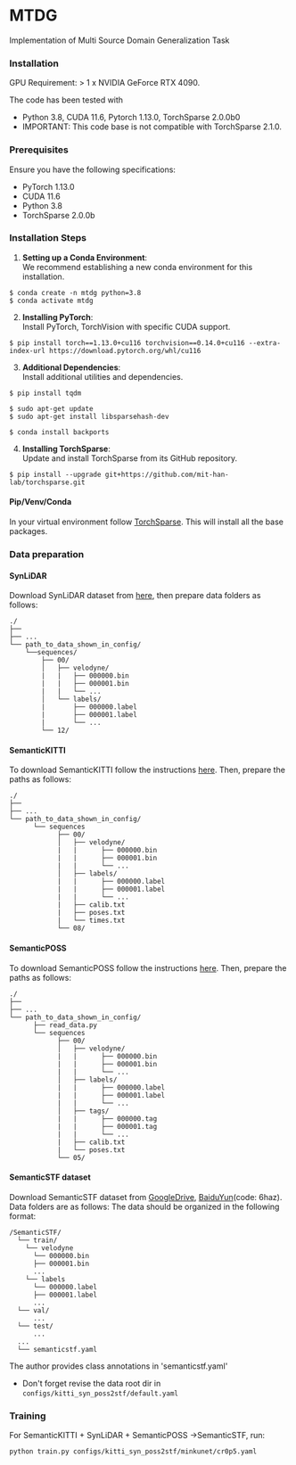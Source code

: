# MTDG
Implementation of Multi Source Domain Generalization Task


### Installation

GPU Requirement: > 1 x NVIDIA GeForce RTX 4090.

The code has been tested with 
 - Python 3.8, CUDA 11.6, Pytorch 1.13.0, TorchSparse 2.0.0b0
 - IMPORTANT: This code base is not compatible with TorchSparse 2.1.0.

### Prerequisites
Ensure you have the following specifications:
- PyTorch 1.13.0
- CUDA 11.6
- Python 3.8
- TorchSparse 2.0.0b

### Installation Steps

1. **Setting up a Conda Environment**:  
   We recommend establishing a new conda environment for this installation.
```
$ conda create -n mtdg python=3.8
$ conda activate mtdg
```
2. **Installing PyTorch**:  
Install PyTorch, TorchVision with specific CUDA support.
```
$ pip install torch==1.13.0+cu116 torchvision==0.14.0+cu116 --extra-index-url https://download.pytorch.org/whl/cu116
```
3. **Additional Dependencies**:  
Install additional utilities and dependencies.
```
$ pip install tqdm

$ sudo apt-get update
$ sudo apt-get install libsparsehash-dev

$ conda install backports
```
4. **Installing TorchSparse**:  
Update and install TorchSparse from its GitHub repository.
```
$ pip install --upgrade git+https://github.com/mit-han-lab/torchsparse.git
```

#### Pip/Venv/Conda
In your virtual environment follow [TorchSparse](https://github.com/mit-han-lab/spvnas). This will install all the base packages.


### Data preparation

#### SynLiDAR
Download SynLiDAR dataset from [here](https://github.com/xiaoaoran/SynLiDAR), then prepare data folders as follows:
```
./
├── 
├── ...
└── path_to_data_shown_in_config/
    └──sequences/
        ├── 00/           
        │   ├── velodyne/	
        |   |	├── 000000.bin
        |   |	├── 000001.bin
        |   |	└── ...
        │   └── labels/ 
        |       ├── 000000.label
        |       ├── 000001.label
        |       └── ...
        └── 12/
```

#### SemanticKITTI
To download SemanticKITTI follow the instructions [here](http://www.semantic-kitti.org). Then, prepare the paths as follows:
```
./
├── 
├── ...
└── path_to_data_shown_in_config/
      └── sequences
            ├── 00/           
            │   ├── velodyne/	
            |   |	   ├── 000000.bin
            |   |	   ├── 000001.bin
            |   |	   └── ...
            │   ├── labels/ 
            |   |      ├── 000000.label
            |   |      ├── 000001.label
            |   |      └── ...
            |   ├── calib.txt
            |   ├── poses.txt
            |   └── times.txt
            └── 08/
```

#### SemanticPOSS
To download SemanticPOSS follow the instructions [here](http://www.poss.pku.edu.cn/semanticposs.html). Then, prepare the paths as follows:
```
./
├── 
├── ...
└── path_to_data_shown_in_config/
      ├── read_data.py
      └── sequences
            ├── 00/           
            │   ├── velodyne/	
            |   |	   ├── 000000.bin
            |   |	   ├── 000001.bin
            |   |	   └── ...
            │   ├── labels/ 
            |   |      ├── 000000.label
            |   |      ├── 000001.label
            |   |      └── ...
            │   ├── tags/ 
            |   |      ├── 000000.tag
            |   |      ├── 000001.tag
            |   |      └── ...
            |   ├── calib.txt
            |   └── poses.txt
            └── 05/
```

#### SemanticSTF dataset
Download SemanticSTF dataset from [GoogleDrive](https://forms.gle/oBAkVJeFKNjpYgDA9), [BaiduYun](https://pan.baidu.com/s/10QqPZuzPclURZ6Niv1ch1g)(code: 6haz). Data folders are as follows:
The data should be organized in the following format:
```
/SemanticSTF/
  └── train/
    └── velodyne
      └── 000000.bin
      ├── 000001.bin
      ...
    └── labels
      └── 000000.label
      ├── 000001.label
      ...
  └── val/
      ...
  └── test/
      ...
  ...
  └── semanticstf.yaml
```
The author provides class annotations in 'semanticstf.yaml'

- Don't forget revise the data root dir in  `configs/kitti_syn_poss2stf/default.yaml`

  
### Training

For SemanticKITTI + SynLiDAR + SemanticPOSS ->SemanticSTF, run:
```
python train.py configs/kitti_syn_poss2stf/minkunet/cr0p5.yaml
```
